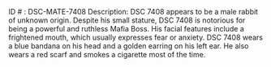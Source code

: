 ID # : DSC-MATE-7408
Description: DSC 7408 appears to be a male rabbit of unknown origin. Despite his small stature, DSC 7408 is notorious for being a powerful and ruthless Mafia Boss. His facial features include a frightened mouth, which usually expresses fear or anxiety. DSC 7408 wears a blue bandana on his head and a golden earring on his left ear. He also wears a red scarf and smokes a cigarette most of the time.